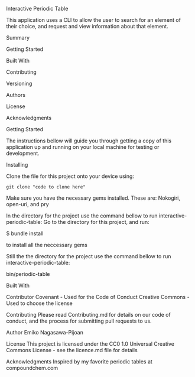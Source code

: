 Interactive Periodic Table

This application uses a CLI to allow the user to search for an element of their choice, and request and view information about that element.   


Summary

Getting Started

Built With

Contributing

Versioning

Authors

License

Acknowledgments


Getting Started

The instructions bellow will guide you through getting a copy of this application up and running on your local machine for testing or development.

Installing

Clone the file for this project onto your device using:
```
git clone "code to clone here"
```

Make sure you have the necessary gems installed. 
These are: Nokogiri, open-uri, and pry

In the directory for the project use the command bellow to run interactive-periodic-table:
Go to the directory for this project, and run:

$ bundle install

to install all the neccessary gems

Still the the directory for the project use the command bellow to run interactive-periodic-table:

bin/periodic-table


Built With

Contributor Covenant - Used for the Code of Conduct
Creative Commons - Used to choose the license


Contributing
Please read Contributing.md for details on our code of conduct, and the process for submitting pull requests to us.


Author
Emiko Nagasawa-Pijoan


License
This project is licensed under the CC0 1.0 Universal Creative Commons License - see the licence.md file for details


Acknowledgments
Inspired by my favorite periodic tables at compoundchem.com

